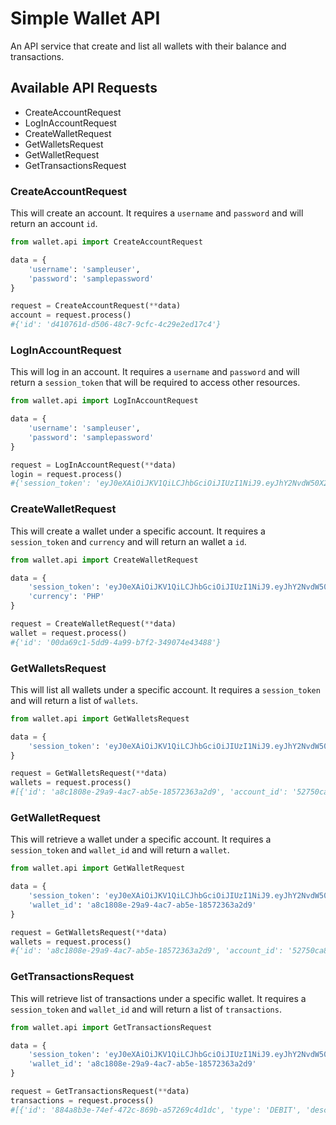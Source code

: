 # Simple Wallet API

An API service that create and list all wallets with their balance and transactions.

## Available API Requests
* CreateAccountRequest
* LogInAccountRequest
* CreateWalletRequest
* GetWalletsRequest
* GetWalletRequest
* GetTransactionsRequest

### CreateAccountRequest
This will create an account. It requires a `username` and `password` and will return an account `id`.
 
```python
from wallet.api import CreateAccountRequest

data = {
    'username': 'sampleuser',
    'password': 'samplepassword'
}

request = CreateAccountRequest(**data)
account = request.process()
#{'id': 'd410761d-d506-48c7-9cfc-4c29e2ed17c4'}
```

### LogInAccountRequest
This will log in an account. It requires a `username` and `password` and will return a `session_token` that will be required to access other resources.

```python
from wallet.api import LogInAccountRequest

data = {
    'username': 'sampleuser',
    'password': 'samplepassword'
}

request = LogInAccountRequest(**data)
login = request.process()
#{'session_token': 'eyJ0eXAiOiJKV1QiLCJhbGciOiJIUzI1NiJ9.eyJhY2NvdW50X2lkIjoiZDQxMDc2MWQtZDUwNi00OGM3LTljZmMtNGMyOWUyZWQxN2M0IiwiZXhwIjoxNTM3NjIwOTIzfQ.X_A6QgABz0KXJH9dvu2JOO42bUDhhjyBck57iri96cU'}
```

### CreateWalletRequest
This will create a wallet under a specific account. It requires a `session_token` and `currency` and will return an wallet a `id`.
 
```python
from wallet.api import CreateWalletRequest

data = {
    'session_token': 'eyJ0eXAiOiJKV1QiLCJhbGciOiJIUzI1NiJ9.eyJhY2NvdW50X2lkIjoiZDQxMDc2MWQtZDUwNi00OGM3LTljZmMtNGMyOWUyZWQxN2M0IiwiZXhwIjoxNTM3NjIwOTIzfQ.X_A6QgABz0KXJH9dvu2JOO42bUDhhjyBck57iri96cU',
    'currency': 'PHP'
}

request = CreateWalletRequest(**data)
wallet = request.process()
#{'id': '00da69c1-5dd9-4a99-b7f2-349074e43488'}
```

### GetWalletsRequest
This will list all wallets under a specific account. It requires a `session_token` and will return a list of `wallets`.
```python
from wallet.api import GetWalletsRequest

data = {
    'session_token': 'eyJ0eXAiOiJKV1QiLCJhbGciOiJIUzI1NiJ9.eyJhY2NvdW50X2lkIjoiZDQxMDc2MWQtZDUwNi00OGM3LTljZmMtNGMyOWUyZWQxN2M0IiwiZXhwIjoxNTM3NjIwOTIzfQ.X_A6QgABz0KXJH9dvu2JOO42bUDhhjyBck57iri96cU',
}

request = GetWalletsRequest(**data)
wallets = request.process()
#[{'id': 'a8c1808e-29a9-4ac7-ab5e-18572363a2d9', 'account_id': '52750ca8-e093-43c7-af63-204cc491fdfd', 'currency': 'BTC', 'balance': 800, 'created_date': '2018-09-22 12:01:34.261539'}, {'id': '00da69c1-5dd9-4a99-b7f2-349074e43488', 'account_id': '52750ca8-e093-43c7-af63-204cc491fdfd', 'currency': 'PHP', 'balance': 0.0, 'created_date': '2018-09-22 11:58:05.516999'}]
```

### GetWalletRequest
This will retrieve a wallet under a specific account. It requires a `session_token` and `wallet_id` and will return a `wallet`.
```python
from wallet.api import GetWalletRequest

data = {
    'session_token': 'eyJ0eXAiOiJKV1QiLCJhbGciOiJIUzI1NiJ9.eyJhY2NvdW50X2lkIjoiZDQxMDc2MWQtZDUwNi00OGM3LTljZmMtNGMyOWUyZWQxN2M0IiwiZXhwIjoxNTM3NjIwOTIzfQ.X_A6QgABz0KXJH9dvu2JOO42bUDhhjyBck57iri96cU',
    'wallet_id': 'a8c1808e-29a9-4ac7-ab5e-18572363a2d9'
}

request = GetWalletsRequest(**data)
wallets = request.process()
#{'id': 'a8c1808e-29a9-4ac7-ab5e-18572363a2d9', 'account_id': '52750ca8-e093-43c7-af63-204cc491fdfd', 'currency': 'BTC', 'balance': 800, 'created_date': '2018-09-22 12:01:34.261539'}
```

### GetTransactionsRequest
This will retrieve list of transactions under a specific wallet. It requires a `session_token` and `wallet_id` and will return a list of `transactions`.
```python
from wallet.api import GetTransactionsRequest

data = {
    'session_token': 'eyJ0eXAiOiJKV1QiLCJhbGciOiJIUzI1NiJ9.eyJhY2NvdW50X2lkIjoiZDQxMDc2MWQtZDUwNi00OGM3LTljZmMtNGMyOWUyZWQxN2M0IiwiZXhwIjoxNTM3NjIwOTIzfQ.X_A6QgABz0KXJH9dvu2JOO42bUDhhjyBck57iri96cU',
    'wallet_id': 'a8c1808e-29a9-4ac7-ab5e-18572363a2d9'
}

request = GetTransactionsRequest(**data)
transactions = request.process()
#[{'id': '884a8b3e-74ef-472c-869b-a57269c4d1dc', 'type': 'DEBIT', 'description': 'SEND_MONEY', 'amount': 200, 'related_transaction_id': 'be9b0e8d-fc7f-4ffa-a8c1-75bc8044683a', 'created_date': '2018-09-22 12:30:42.034378'}, {'id': 'adf13f4a-745e-4e06-b887-e6419a9a048b', 'type': 'CREDIT', 'description': 'RECEIVE_MONEY', 'amount': 1000, 'related_transaction_id': '95023d69-25b1-4b2b-9dc5-7fd596261776', 'created_date': '2018-09-22 12:18:42.034378'}]
```
